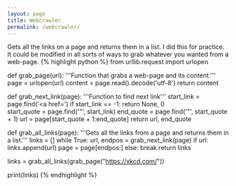 ```yaml
---
layout: page
title: Webcrawler
permalink: /webcrawler/
---
```

Gets all the links on a page and returns them in a list. I did this for practice. It could be modified in all sorts of ways to grab whatever you wanted from a web-page.
{% highlight python %}
from urllib.request import urlopen
 
def grab_page(url):
    '''Function that grabs a web-page and its content.'''
    page = urlopen(url)
    content = page.read().decode('utf-8')
    return content
 
def grab_next_link(page):
    '''Function to find next link'''
    start_link = page.find('<a href=')
    if start_link == -1:
        return None, 0        
    start_quote = page.find('"', start_link)
    end_quote = page.find('"', start_quote + 1)
    url = page[start_quote + 1:end_quote]
    return url, end_quote
 
def grab_all_links(page):
    '''Gets all the links from a page and returns them in a list.'''
    links = []
    while True:
        url, endpos = grab_next_link(page)
        if url:
            links.append(url)
            page = page[endpos:]
        else:
            break
    return links
 
links = grab_all_links(grab_page("https://xkcd.com/"))
 
print(links)
{% endhighlight %}